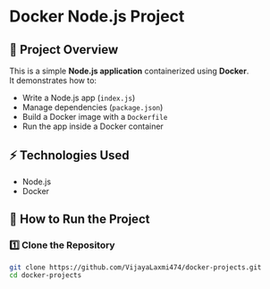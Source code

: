 # Docker Node.js Project

## 📌 Project Overview
This is a simple **Node.js application** containerized using **Docker**.  
It demonstrates how to:
- Write a Node.js app (`index.js`)
- Manage dependencies (`package.json`)
- Build a Docker image with a `Dockerfile`
- Run the app inside a Docker container

## ⚡ Technologies Used
- Node.js  
- Docker  

## 🚀 How to Run the Project

### 1️⃣ Clone the Repository
```bash
git clone https://github.com/VijayaLaxmi474/docker-projects.git
cd docker-projects

